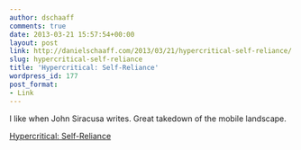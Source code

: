 ```yaml
---
author: dschaaff
comments: true
date: 2013-03-21 15:57:54+00:00
layout: post
link: http://danielschaaff.com/2013/03/21/hypercritical-self-reliance/
slug: hypercritical-self-reliance
title: 'Hypercritical: Self-Reliance'
wordpress_id: 177
post_format:
- Link
---
```


I like when John Siracusa writes. Great takedown of the mobile landscape.

  
[Hypercritical: Self-Reliance](http://hypercritical.co/2013/03/19/self-reliance)
